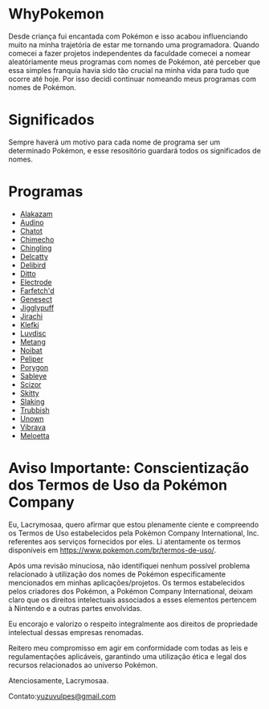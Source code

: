 # WhyPokemon
Desde criança fui encantada com Pokémon e isso acabou influenciando muito na minha trajetória de estar me tornando uma programadora. Quando comecei a fazer projetos independentes da faculdade comecei a nomear aleatóriamente meus programas com nomes de Pokémon, até perceber que essa simples franquia havia sido tão crucial na minha vida para tudo que ocorre até hoje. Por isso decidi continuar nomeando meus programas com nomes de Pokémon.



# Significados
Sempre haverá um motivo para cada nome de programa ser um determinado Pokémon, e esse resositório guardará todos os significados de nomes.

# Programas
- [Alakazam](https://github.com/Lacrymosaa/WhyPokemon/blob/main/Alakazam.txt)
- [Audino](https://github.com/Lacrymosaa/WhyPokemon/blob/main/Audino.txt)
- [Chatot](https://github.com/Lacrymosaa/WhyPokemon/blob/main/Chatot.txt)
- [Chimecho](https://github.com/Lacrymosaa/WhyPokemon/blob/main/Chimecho.txt)
- [Chingling](https://github.com/Lacrymosaa/WhyPokemon/blob/main/Chingling.txt)
- [Delcatty](https://github.com/Lacrymosaa/WhyPokemon/blob/main/Delcatty.txt)
- [Delibird](https://github.com/Lacrymosaa/WhyPokemon/blob/main/Delibird.txt)
- [Ditto](https://github.com/Lacrymosaa/WhyPokemon/blob/main/Ditto.txt)
- [Electrode](https://github.com/Lacrymosaa/WhyPokemon/blob/main/Electrode.txt)
- [Farfetch'd](https://github.com/Lacrymosaa/WhyPokemon/blob/main/Farfetch'd.txt)
- [Genesect](https://github.com/Lacrymosaa/WhyPokemon/blob/main/Genesect.txt)
- [Jigglypuff](https://github.com/Lacrymosaa/WhyPokemon/blob/main/Jigglypuff.txt)
- [Jirachi](https://github.com/Lacrymosaa/WhyPokemon/blob/main/Jirachi.txt)
- [Klefki](https://github.com/Lacrymosaa/WhyPokemon/blob/main/Klefki.txt)
- [Luvdisc](https://github.com/Lacrymosaa/WhyPokemon/blob/main/Luvdisc.txt)
- [Metang](https://github.com/Lacrymosaa/WhyPokemon/blob/main/Metang.txt)
- [Noibat](https://github.com/Lacrymosaa/WhyPokemon/blob/main/Noibat.txt)
- [Peliper](https://github.com/Lacrymosaa/WhyPokemon/blob/main/Peliper.txt)
- [Porygon](https://github.com/Lacrymosaa/WhyPokemon/blob/main/Porygon.txt)
- [Sableye](https://github.com/Lacrymosaa/WhyPokemon/blob/main/Sableye.txt)
- [Scizor](https://github.com/Lacrymosaa/WhyPokemon/blob/main/Scizor.txt)
- [Skitty](https://github.com/Lacrymosaa/WhyPokemon/blob/main/Skitty.txt)
- [Slaking](https://github.com/Lacrymosaa/WhyPokemon/blob/main/Slaking.txt)
- [Trubbish](https://github.com/Lacrymosaa/WhyPokemon/blob/main/Trubbish.txt)
- [Unown](https://github.com/Lacrymosaa/WhyPokemon/blob/main/Unown.txt)
- [Vibrava](https://github.com/Lacrymosaa/WhyPokemon/blob/main/Vibrava.txt)
- [Meloetta](https://github.com/Lacrymosaa/WhyPokemon/blob/main/Meloetta.txt)

# Aviso Importante: Conscientização dos Termos de Uso da Pokémon Company

Eu, Lacrymosaa, quero afirmar que estou plenamente ciente e compreendo os Termos de Uso estabelecidos pela Pokémon Company International, Inc. referentes aos serviços fornecidos por eles. Li atentamente os termos disponíveis em https://www.pokemon.com/br/termos-de-uso/.

Após uma revisão minuciosa, não identifiquei nenhum possível problema relacionado à utilização dos nomes de Pokémon especificamente mencionados em minhas aplicações/projetos. Os termos estabelecidos pelos criadores dos Pokémon, a Pokémon Company International, deixam claro que os direitos intelectuais associados a esses elementos pertencem à Nintendo e a outras partes envolvidas.

Eu encorajo e valorizo o respeito integralmente aos direitos de propriedade intelectual dessas empresas renomadas.

Reitero meu compromisso em agir em conformidade com todas as leis e regulamentações aplicáveis, garantindo uma utilização ética e legal dos recursos relacionados ao universo Pokémon.

Atenciosamente,
  Lacrymosaa.

Contato:yuzuvulpes@gmail.com


